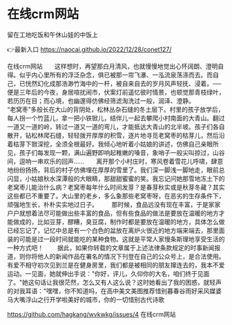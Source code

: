 # 在线crm网站
留在工地吃饭和午休山娃的中饭上

👉最新入口 https://naocai.github.io/2022/12/28/conet127/

在线crm网站　　这样想时，再望那白月清风，也就慢慢地觉出心怀阔朗、澄明自得。似乎内心里所有的浮泛杂念，俱已被那一帘飞瀑、一泓流泉荡涤而去。而自己，已恍然幻化成那浩渺竹海中的一杆，被自来自去的岁月风声轻抚、浸着。──便是三年后的今夜，身居喧扰闹市，伏案灯前遥忆彼时情景，也顿觉那青枝绿叶，若历历在目；而心境，也幽邃得仿佛经筛滤淘洗过一般，润泽、澄静。　　　　　　　　　　　　　　　　　
“老窝枣”多般长在大山的背阴处，松林丛杂石缝的冬土层下。村里的孩子放学后，每人拐一个竹蓝儿，拿一把小铁锨儿，结伴儿一起去攀爬小村南面的大青山。翻过一道又一道的岭，转过一道又一道的弯儿，才能抵达大青山的北半坡。孩子们各自散开，钻松林爬石缝，轻轻拨开厚厚的积雪，逐片地寻觅老窝枣的枯芽儿，然后沿着枯芽下锨深挖，全须全根最好。我倾心地听着小姑娘的讲述，仿佛自己亲眼所见，孩子们每发现一颗，满山遍野即响起稚嫩的嗓音，象哨子一般尖叫掠过，山谷间，逗响一串欢乐的回声……　　离开那个小村庄时，寒风卷着雪花儿呼啸，肆意地纷纷扬扬，背后的村子仿佛埋在厚厚的雪里了。我们深一脚浅一脚地走，眼前总闪显，小姑娘秋水深潭般的大眼睛，那甜甜蜜蜜的笑。我忘记问她那雪地冻土下的老窝枣儿能治什么病？老窝枣每年什么时间发芽？是春芽秋实或是秋芽冬藏？其实这些都已不重要了。大山里的老乡，多么象那些老窝枣呀，在恶劣的生存条件下，顽强地生长，朴朴实实地过日子。
　　那时候，食品远没有现在丰富，于是家家户户就想着法尽可能做出些丰富的食品，但有些食品的做法是要放在温暖的地方才能做成的，比如豆芽，醪糟，臭豆腐，制作时都是要放在温暖的地方，具体怎么做已经忘记了，记忆中总是有一个白色的盆放在离炉火很近的地方端来端去，那里面装的可能是过一段时间就能吃的某种食物。这就是平常人家慢条斯理地享受生活的一种方式吧！
　　据此，如果你转载的文章属于上述法律条款规定的时事新闻报道，则你将他人的新闻作品在署名的情况下刊登在自己的公众号上，是合法使用。
有爱不相守初次见到兰是在健身房里，我们都是被相同的朋友撺连去的，我本不爱运动。一见面，她就伸出手说："你好，评儿，久仰你的大名，咱们终于见面了。"她这句话让我很茫然，怎么又有人这么说？这时她看出了我的困惑，就轻声的对我耳语："嘿嘿，你不知道吗，在高中美文美图推荐惜别暮春谷雨好采风媒婆马大嘴浮山之行开学啦美好的城市，你的一切惜别古代诗歌

https://github.com/hagkang/wvkwkg/issues/4
在线crm网站
